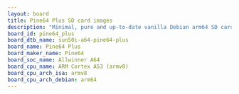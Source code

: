 ```yaml
---
layout: board
title: Pine64 Plus SD card images
description: "Minimal, pure and up-to-date vanilla Debian arm64 SD card images for Pine64 Plus by Pine64, SoC: Allwinner A64, CPU ISA: armv8"
board_id: pine64_plus
board_dtb_name: sun50i-a64-pine64-plus
board_name: Pine64 Plus
board_maker_name: Pine64
board_soc_name: Allwinner A64
board_cpu_name: ARM Cortex A53 (armv8)
board_cpu_arch_isa: armv8
board_cpu_arch_debian: arm64
---
```

